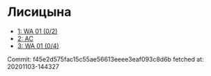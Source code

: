 # Лисицына
- [1: WA 01 (0/2)](1.md)
- [2: AC](2.md)
- [3: WA 01 (0/4)](3.md)

Commit: f45e2d575fac15c55ae56613eeee3eaf093c8d6b
 fetched at: 20201103-144327
